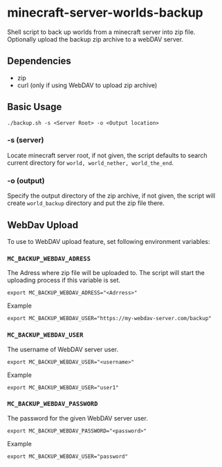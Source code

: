 # minecraft-server-worlds-backup
Shell script to back up worlds from a minecraft server into zip file. Optionally upload the backup zip archive to a webDAV server.

## Dependencies
- zip
- curl (only if using WebDAV to upload zip archive)

## Basic Usage
```
./backup.sh -s <Server Root> -o <Output location>
```
### -s (server)
Locate minecraft server root, if not given, the script defaults to search current directory for ```world, world_nether, world_the_end```.
### -o (output)
Specify the output directory of the zip archive, if not given, the script will create ```world_backup``` directory and put the zip file there.

## WebDav Upload
To use to WebDAV upload feature, set following environment variables:

### ```MC_BACKUP_WEBDAV_ADRESS```
The Adress where zip file will be uploaded to.
The script will start the uploading process if this variable is set.

```export MC_BACKUP_WEBDAV_ADRESS="<Adrress>"```

Example

```export MC_BACKUP_WEBDAV_USER="https://my-webdav-server.com/backup"```

### ```MC_BACKUP_WEBDAV_USER```

The username of WebDAV server user.

```export MC_BACKUP_WEBDAV_USER="<username>"```

Example

```export MC_BACKUP_WEBDAV_USER="user1"```

### ```MC_BACKUP_WEBDAV_PASSWORD```

The password for the given WebDAV server user.

```export MC_BACKUP_WEBDAV_PASSWORD="<password>"```

Example

```export MC_BACKUP_WEBDAV_USER="password"```
